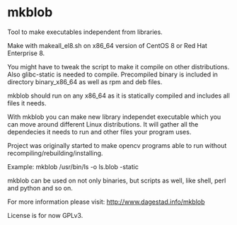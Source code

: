# mkblob
Tool to make executables independent from libraries.

Make with makeall_el8.sh on x86_64 version of CentOS 8 or Red Hat Enterprise 8. 

You might have to tweak the script to make it compile on other distributions.
Also glibc-static is needed to compile. 
Precompiled binary is included in directory binary_x86_64 as well as rpm and deb files.

mkblob should run on any x86_64 as it is statically compiled
and includes all files it needs.

With mkblob you can make new library independet executable which you can move
around different Linux distributions. It will gather all the dependecies 
it needs to run and other files your program uses.

Project was originally started to make opencv programs able to run without recompiling/rebuilding/installing.

Example: mkblob /usr/bin/ls -o ls.blob -static

mkblob can be used on not only binaries, but scripts as well, like shell, perl and python and so on.

For more information please visit: <a href=http://www.dagestad.info/mkblob>http://www.dagestad.info/mkblob</a> 

License is for now GPLv3.
